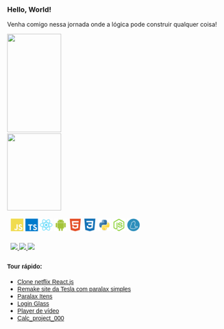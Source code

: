 ### Hello, World!

Venha comigo nessa jornada onde a lógica pode construir qualquer coisa!

<img style="width:50%; height: 230px;" src="https://github-readme-stats.vercel.app/api/top-langs/?username=gabriel-malenowitch&layout=compact&langs_count=7&theme=dark"/>
<img style="width:50%; height: 180px;" src="https://github-readme-stats.vercel.app/api?username=gabriel-malenowitch&show_icons=true&theme=dark&include_all_commits=true&count_private=true"/>
</div>
<div style="padding: 8px; margin-top: 8px;">
    <img style="width: 30px; height: 30px;" alt="gabriel-Js" src="https://raw.githubusercontent.com/devicons/devicon/master/icons/javascript/javascript-plain.svg">
    <img style="width: 30px; height: 30px;" alt="gabriel-Typescript" src="https://raw.githubusercontent.com/devicons/devicon/master/icons/typescript/typescript-plain.svg">
    <img style="width: 30px; height: 30px;" alt="gabriel-React" src="https://raw.githubusercontent.com/devicons/devicon/master/icons/react/react-original.svg">
    <img style="width: 30px; height: 30px;" alt="gabriel-Android" src="https://raw.githubusercontent.com/devicons/devicon/master/icons/android/android-plain.svg">
    <img style="width: 30px; height: 30px;" alt="gabriel-HTML" src="https://raw.githubusercontent.com/devicons/devicon/master/icons/html5/html5-plain.svg">
    <img style="width: 30px; height: 30px;" alt="gabriel-CSS" src="https://raw.githubusercontent.com/devicons/devicon/master/icons/css3/css3-plain.svg">
    <img style="width: 30px; height: 30px;" alt="gabriel-Python" src="https://raw.githubusercontent.com/devicons/devicon/master/icons/python/python-original.svg">
    <img style="width: 30px; height: 30px;" alt="gabriel-Node" src="https://raw.githubusercontent.com/devicons/devicon/master/icons/nodejs/nodejs-plain.svg">
    <img style="width: 30px; height: 30px;" alt="gabriel-Yarn" src="https://raw.githubusercontent.com/devicons/devicon/master/icons/yarn/yarn-original.svg">
</div>

<div style="padding: 8px; margin-top: 8px;">
    <a href="https://instagram.com/gabriel_malenowitch" target="_blank">
        <img src="https://img.shields.io/badge/-Instagram-%23E4405F?style=for-the-badge&logo=instagram&logoColor=white" target="_blank" />
    </a>
    <a href = "mailto:gabrielbotelhomalenowitch@gmail.com">
        <img src="https://img.shields.io/badge/-Gmail-%23333?style=for-the-badge&logo=gmail&logoColor=white" target="_blank"/>
    </a>
    <a href="https://www.linkedin.com/in/gabriel-botelho-malenowitch-9a0523214/" target="_blank">
        <img src="https://img.shields.io/badge/-LinkedIn-%230077B5?style=for-the-badge&logo=linkedin&logoColor=white" target="_blank"/>
    </a>
</div>

<!--   ![Snake animation](https://github.com/rafaballerini/rafaballerini/blob/output/github-contribution-grid-snake.svg) -->

<h4 style="font-family: sans-serif;">Tour rápido:</h4>
<ul>
    <li>
        <a style="font-family: sans-serif;" href="https://netflix-clone-by-gabriel.netlify.app/">Clone netflix React.js</a>
    </li>
    <li>
        <a style="font-family: sans-serif;" href="https://gabriel-malenowitch.github.io/Remake-Tesla-Paralax-Simples/">Remake site da Tesla com paralax simples</a>
    </li>
    <li>
        <a style="font-family: sans-serif;" href="https://gabriel-malenowitch.github.io/Paralax-Itens/">Paralax Itens</a>
    </li>
    <li>
        <a style="font-family: sans-serif;" href="https://gabriel-malenowitch.github.io/Login-Glass/">Login Glass</a>
    </li>
    <li>
        <a style="font-family: sans-serif;" href="https://gabriel-malenowitch.github.io/Player-de-video-OBJ/">Player de vídeo</a>
    </li>
    <li>
        <a style="font-family: sans-serif;" href="https://gabriel-malenowitch.github.io/Calc_project_000/">Calc_project_000</a>
    </li>
</ul>
